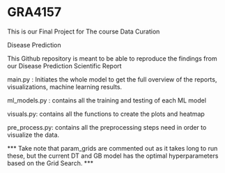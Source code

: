 
# GRA4157

This is our Final Project for The course Data Curation 

Disease Prediction 

This Github repository is meant to be able to reproduce the findings from our Disease Prediction Scientific Report 

main.py : Initiates the whole model to get the full overview of the reports, visualizations, machine learning results. 

ml_models.py : contains all the training and testing of each ML model

visuals.py: contains all the functions to create the plots and heatmap

pre_process.py: contains all the preprocessing steps need in order to visualize the data. 

*** Take note that param_grids are commented out as it takes long to run these, but the current DT and GB model has the optimal hyperparameters based on the Grid Search. *** 



